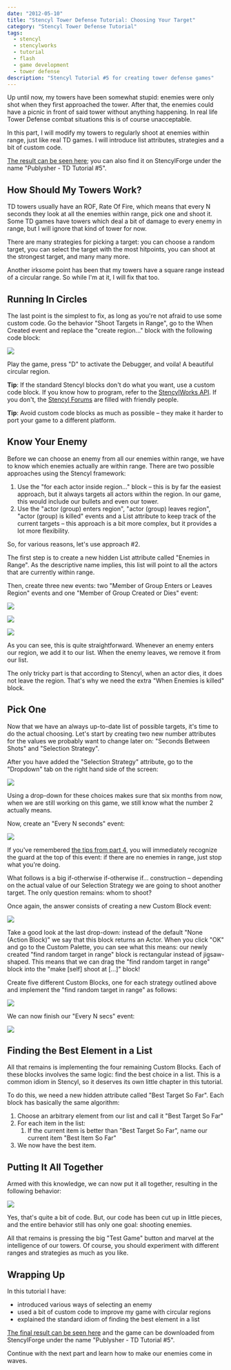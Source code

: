```yaml
---
date: "2012-05-10"
title: "Stencyl Tower Defense Tutorial: Choosing Your Target"
category: "Stencyl Tower Defense Tutorial"
tags:
  - stencyl
  - stencylworks
  - tutorial
  - flash
  - game development
  - tower defense
description: "Stencyl Tutorial #5 for creating tower defense games"
---
```


Up until now, my towers have been somewhat stupid: enemies were only shot when they first approached the tower. After
that, the enemies could have a picnic  in front of said tower without anything happening. In real life Tower Defense
combat situations this is of course unacceptable.

In this part, I will modify my towers to regularly shoot at enemies within range,
just like real TD games. I will introduce list attributes, strategies and a bit of custom code.

[The result can be seen here](http://www.stencyl.com/game/play/12575); you can also find it on StencylForge under the
name "Publysher - TD Tutorial #5".

How Should My Towers Work?
--------------------------

TD towers usually have an ROF, Rate Of Fire, which means that every N seconds they look at all the enemies within
range, pick one and shoot it. Some TD games have towers which deal a bit of damage to every enemy in range,
but I will ignore that kind of tower for now.

There are many strategies for picking a target: you can choose a random target, you can select the target with the
most hitpoints, you can shoot at the strongest target, and many many more.

Another irksome point has been that my towers have a square range instead of a circular range. So while I'm at it,
I will fix that too.

Running In Circles
------------------

The last point is the simplest to fix, as long as you're not afraid to use some custom code. Go the behavior "Shoot
Targets in Range", go to the When Created event and replace the "create region..." block with the following code block:

![](/img/stencyl/step5-0.png)

Play the game, press "D" to activate the Debugger, and voila! A beautiful circular region.

**Tip**: If the standard Stencyl blocks don't do what you want, use a custom code block. If you know how to program,
refer to the [StencylWorks API](http://api.stencyl.com/as3/). If you don't, the
[Stencyl Forums](http://community.stencyl.com/) are filled with friendly people.

**Tip**: Avoid custom code blocks as much as possible – they make it harder to port your game to a different platform.

Know Your Enemy
---------------

Before we can choose an enemy from all our enemies within range, we have to know which enemies actually are within
range. There are two possible approaches using the Stencyl framework:

1. Use the "for each actor inside region..." block – this is by far the easiest approach,
   but it always targets all actors within the region. In our game, this would include our bullets and even our tower.
2. Use the "actor (group) enters region", "actor (group) leaves region", "actor (group) is killed" events and a List
   attribute to keep track of the current targets – this approach is a bit more complex,
   but it provides a lot more flexibility.

So, for various reasons, let's use approach #2.

The first step is to create a new hidden List attribute called "Enemies in Range". As the descriptive name implies,
this list will point to all the actors that are currently within range.

Then, create three new events: two "Member of Group Enters or Leaves Region" events and one "Member of Group Created
or Dies" event:

![](/img/stencyl/step5-1.png)

![](/img/stencyl/step5-2.png)

![](/img/stencyl/step5-3.png)

As you can see, this is quite straightforward. Whenever an enemy enters our region,
we add it to our list. When the enemy leaves, we remove it from our list.

The only tricky part is that according to Stencyl, when an actor dies, it does not leave the region. That's why we
need the extra "When Enemies is killed" block.

Pick One
--------

Now that we have an always up-to-date list of possible targets, it's time to do the actual choosing. Let's start by
creating two new number attributes for the values we probably want to change later on: "Seconds Between Shots" and
"Selection Strategy".

After you have added the "Selection Strategy" attribute, go to the "Dropdown" tab on the right hand side of the screen:

![](/img/stencyl/step5-4.png)

Using a drop-down for these choices makes sure that six months from now, when we are still working on this game,
we still know what the number 2 actually means.

Now, create an "Every N seconds" event:

![](/img/stencyl/step5-5.png)


If you've remembered [the tips from part 4](http://blog.publysher.nl/2012/05/stencyl-tower-defense-4-shooting.html),
you will immediately recognize the guard at the top of this event: if there are no enemies in range,
just stop what you're doing.

What follows is a big if-otherwise if-otherwise if... construction – depending on the actual value of our Selection
Strategy we are going to shoot another target. The only question remains: whom to shoot?

Once again, the answer consists of creating a new Custom Block event:

![](/img/stencyl/step5-6.png)

Take a good look at the last drop-down: instead of the default "None (Action Block)" we say that this block returns
an Actor. When you click "OK" and go to the Custom Palette, you can see what this means: our newly created "find
random target in range" block is rectangular instead of jigsaw-shaped. This means that we can drag the "find random
target in range" block into the "make [self] shoot at [...]" block!

Create five different Custom Blocks, one for each strategy outlined above and implement the "find random target in
range" as follows:

![](/img/stencyl/step5-7.png)

We can now finish our "Every N secs" event:

![](/img/stencyl/step5-8.png)

Finding the Best Element in a List
----------------------------------

All that remains is implementing the four remaining Custom Blocks. Each of these blocks involves the same logic: find
 the best choice in a list. This is a common idiom in Stencyl, so it deserves its own little chapter in this tutorial.

To do this, we need a new hidden attribute called "Best Target So Far". Each block has basically the same algorithm:

1. Choose an arbitrary element from our list and call it "Best Target So Far"
2. For each item in the list:
   1. If the current item is better than "Best Target So Far", name our current item "Best Item So Far"
3. We now have the best item.

Putting It All Together
-----------------------

Armed with this knowledge, we can now put it all together, resulting in the following behavior:

![](/img/stencyl/step5-9.png)

Yes, that's quite a bit of code. But, our code has been cut up in little pieces, and the entire behavior still has
only one goal: shooting enemies.

All that remains is pressing the big "Test Game" button and marvel at the intelligence of our towers. Of course,
you should experiment with different ranges and strategies as much as you like.

Wrapping Up
-----------

In this tutorial I have:

- introduced various ways of selecting an enemy
- used a bit of custom code to improve my game with circular regions
- explained the standard idiom of finding the best element in a list

[The final result can be seen here](http://www.stencyl.com/game/play/12575) and the game can be downloaded from
StencylForge under the name "Publysher - TD Tutorial #5".

Continue with the next part and learn how to make our enemies come in waves.

